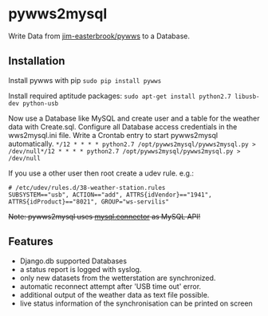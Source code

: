 # pywws2mysql

Write Data from [jim-easterbrook/pywws](http://jim-easterbrook.github.com/pywws/) to a Database.


## Installation

Install pywws with pip
```sudo pip install pywws ```

Install required aptitude packages:
```sudo apt-get install python2.7 libusb-dev python-usb ```

Now use a Database like MySQL and create user and a table for the weather data with Create.sql.
Configure all Database access credentials in the wws2mysql.ini file.
Write a Crontab entry to start pywws2mysql automatically.
```*/12 * * * * python2.7 /opt/pywws2mysql/pywws2mysql.py > /dev/null*/12 * * * * python2.7 /opt/pywws2mysql/pywws2mysql.py > /dev/null ```

If you use a other user then root create a udev rule. e.g.:
```
# /etc/udev/rules.d/38-weather-station.rules
SUBSYSTEM=="usb", ACTION=="add", ATTRS{idVendor}=="1941",
ATTRS{idProduct}=="8021", GROUP="ws-servilis"
```

~~Note: pywws2mysql uses [mysql.connector](https://dev.mysql.com/downloads/connector/python/) as MySQL API!~~

## Features

* Django.db supported Databases
* a status report is logged with syslog.
* only new datasets from the wetterstation are synchronized.
* automatic reconnect attempt after 'USB time out' error.
* additional output of the weather data as text file possible.
* live status information of the synchronisation can be printed on screen


